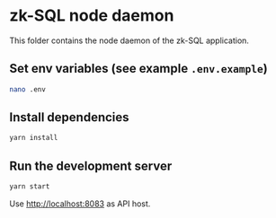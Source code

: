 # zk-SQL node daemon

This folder contains the node daemon of the zk-SQL application.

## Set env variables (see example `.env.example`)
```bash
nano .env
```

## Install dependencies

```bash
yarn install
```

## Run the development server

```bash
yarn start
```

Use [http://localhost:8083](http://localhost:8083) as API host.
